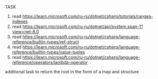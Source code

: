 TASK 
1. read https://learn.microsoft.com/ru-ru/dotnet/csharp/tutorials/ranges-indexes
2. read https://learn.microsoft.com/ru-ru/dotnet/api/system.span-1?view=net-8.0
3. read https://learn.microsoft.com/ru-ru/dotnet/csharp/language-reference/builtin-types/ref-struct
4. read https://learn.microsoft.com/ru-ru/dotnet/csharp/language-reference/builtin-types/value-tuples
5. read https://learn.microsoft.com/ru-ru/dotnet/csharp/language-reference/operators/lambda-operator


additional task to return the root in the form of a map and structure